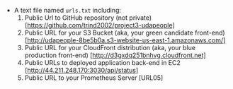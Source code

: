 - A text file named `urls.txt` including:
  1. Public Url to GitHub repository (not private) [https://github.com/trind2002/project3-udapeople]
  1. Public URL for your S3 Bucket (aka, your green candidate front-end) [http://udapeople-8be5b0a.s3-website-us-east-1.amazonaws.com/]
  1. Public URL for your CloudFront distribution (aka, your blue production front-end) [http://d3gxdq251bnhvg.cloudfront.net]
  1. Public URLs to deployed application back-end in EC2 [http://44.211.248.170:3030/api/status]
  1. Public URL to your Prometheus Server [URL05]